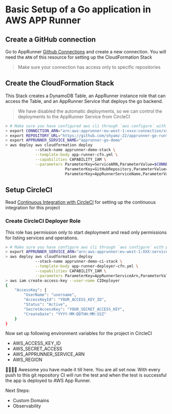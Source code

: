 # Basic Setup of a Go application in AWS APP Runner

## Create a GitHub connection

Go to AppRunner [Github Connections] and create a new connection. You will need the `ARN` of this resource for setting up
the CloudFormation Stack

> Make sure your connection has access only to specific repositories

## Create the CloudFormation Stack

This Stack creates a DynamoDB Table, an AppRunner instance role that can access the Table, and an AppRunner Service
that deploys the go backend. 

> We have disabled the automatic deployments, so we can control the deployments to the AppRunner Service from CircleCI

```bash
> # Make sure you have configured aws cli through `aws configure` with proper credentials
> export CONNECTION_ARN="arn:aws:apprunner:eu-west-1:xxxx:connection/xxx/xxx" # <- Copy this from connection created above
> export REPOSITORY_URL="https://github.com/shyamz-22/apprunner-go-runtime-app"
> export APPRUNNER_SERVICE_NAME="apprunner-go-demo"
> aws deploy aws cloudformation deploy
             --stack-name apprunner-demo-stack \
             --template-body app-runner-cfn.yml \
             --capabilities CAPABILITY_IAM \
             --parameters ParameterKey=ServiceARN,ParameterValue=$CONNECTION_ARN \
                          ParameterKey=GitHubRepository,ParameterValue=$REPOSITORY_URL \
                          ParameterKey=AppRunnerServiceName,ParameterValue=$APPRUNNER_SERVICE_NAME
```

## Setup CircleCI

Read [Continuous Integration with CircleCI] for setting up the continuous integration for this project

### Create CircleCI Deployer Role
This role has permission only to start deployment and read only permissions for listing services and operations.

```bash
> # Make sure you have configure aws cli through `aws configure` with proper credentials
> export APPRUNNER_SERVICE_ARN="arn:aws:apprunner:eu-west-1:XXX:service/xxx/xxx" # <- Copy this from service created above
> aws deploy aws cloudformation deploy
             --stack-name apprunner-demo-ci-stack \
             --template-body app-runner-deployer-cfn.yml \
             --capabilities CAPABILITY_IAM \
             --parameters ParameterKey=AppRunnerServiceArn,ParameterValue=$APPRUNNER_SERVICE_ARN
> aws iam create-access-key --user-name CIDeployer
{
    "AccessKey": {
        "UserName": "username",
        "AccessKeyId": "YOUR_ACCESS_KEY_ID",
        "Status": "Active",
        "SecretAccessKey": "YOUR_SECRET_ACCESS_KEY",
        "CreateDate": "YYYY-MM-DDTHH:MM:SSZ"
    }
}
```
Now set up following environment variables for the project in CircleCI

- AWS_ACCESS_KEY_ID
- AWS_SECRET_ACCESS
- AWS_APPRUNNER_SERVICE_ARN
- AWS_REGION

🥳💃💃🥳 Awesome you have made it till here. You are all set now. With every push to this git repository
CI will run the test and when the test is successful the app is deployed to AWS App Runner.

Next Steps:
- Custom Domains
- Observability

[Github Connections]: https://eu-west-1.console.aws.amazon.com/apprunner/home?region=eu-west-1#/connections
[Continuous Integration with CircleCI]: https://circleci.com/blog/setting-up-continuous-integration-with-github/